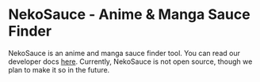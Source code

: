 # NekoSauce - Anime & Manga Sauce Finder
NekoSauce is an anime and manga sauce finder tool. You can read our developer docs [here](https://docs.nekosauce.org). Currently, NekoSauce is not open source, though we plan to make it so in the future.
